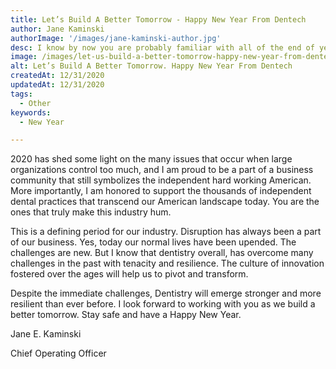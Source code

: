 ```yaml
---
title: Let’s Build A Better Tomorrow - Happy New Year From Dentech
author: Jane Kaminski
authorImage: '/images/jane-kaminski-author.jpg'
desc: I know by now you are probably familiar with all of the end of year thank you’s; But this year seems different. I think this year has been a fight. Some people fighting for rights, others fighting for their businesses, and others for life itself. 
image: /images/let-us-build-a-better-tomorrow-happy-new-year-from-dentech.webp
alt: Let’s Build A Better Tomorrow. Happy New Year From Dentech
createdAt: 12/31/2020
updatedAt: 12/31/2020
tags:
  - Other
keywords:
  - New Year

---
```


2020 has shed some light on the many issues that occur when large organizations control too much, and I am proud to be a part of a business community that still symbolizes the independent hard working American.  More importantly, I am honored to support the thousands of independent dental practices that transcend our American landscape today.  You are the ones that truly make this industry hum.   

This is a defining period for our industry. Disruption has always been a part of our business. Yes, today our normal lives have been upended. The challenges are new. But I know that dentistry overall, has overcome many challenges in the past with tenacity and resilience. The culture of innovation fostered over the ages will help us to pivot and transform.

Despite the immediate challenges, Dentistry will emerge stronger and more resilient than ever before.  I look forward to working with you as we build a better tomorrow. Stay safe and have a Happy New Year.

Jane E. Kaminski

Chief Operating Officer